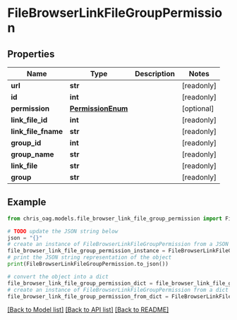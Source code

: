 # FileBrowserLinkFileGroupPermission


## Properties

Name | Type | Description | Notes
------------ | ------------- | ------------- | -------------
**url** | **str** |  | [readonly] 
**id** | **int** |  | [readonly] 
**permission** | [**PermissionEnum**](PermissionEnum.md) |  | [optional] 
**link_file_id** | **int** |  | [readonly] 
**link_file_fname** | **str** |  | [readonly] 
**group_id** | **int** |  | [readonly] 
**group_name** | **str** |  | [readonly] 
**link_file** | **str** |  | [readonly] 
**group** | **str** |  | [readonly] 

## Example

```python
from chris_oag.models.file_browser_link_file_group_permission import FileBrowserLinkFileGroupPermission

# TODO update the JSON string below
json = "{}"
# create an instance of FileBrowserLinkFileGroupPermission from a JSON string
file_browser_link_file_group_permission_instance = FileBrowserLinkFileGroupPermission.from_json(json)
# print the JSON string representation of the object
print(FileBrowserLinkFileGroupPermission.to_json())

# convert the object into a dict
file_browser_link_file_group_permission_dict = file_browser_link_file_group_permission_instance.to_dict()
# create an instance of FileBrowserLinkFileGroupPermission from a dict
file_browser_link_file_group_permission_from_dict = FileBrowserLinkFileGroupPermission.from_dict(file_browser_link_file_group_permission_dict)
```
[[Back to Model list]](../README.md#documentation-for-models) [[Back to API list]](../README.md#documentation-for-api-endpoints) [[Back to README]](../README.md)


